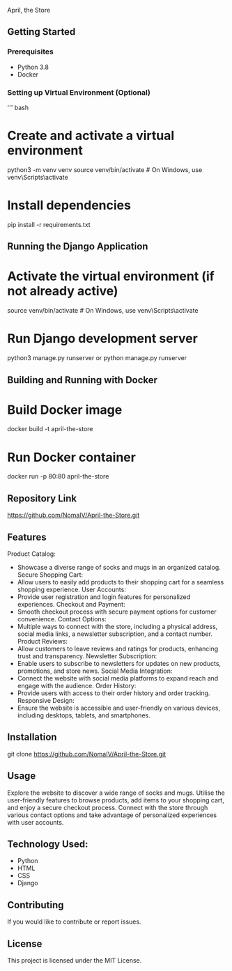 April, the Store

## Getting Started

### Prerequisites
- Python 3.8
- Docker

### Setting up Virtual Environment (Optional)
''' bash
# Create and activate a virtual environment
python3 -m venv venv
source venv/bin/activate  # On Windows, use venv\Scripts\activate

# Install dependencies
pip install -r requirements.txt

## Running the Django Application
# Activate the virtual environment (if not already active)
source venv/bin/activate  # On Windows, use venv\Scripts\activate

# Run Django development server
python3 manage.py runserver or python manage.py runserver

## Building and Running with Docker
# Build Docker image
docker build -t april-the-store

# Run Docker container
docker run -p 80:80 april-the-store

## Repository Link
https://github.com/NomaIV/April-the-Store.git

## Features
Product Catalog:
- Showcase a diverse range of socks and mugs in an organized catalog.
Secure Shopping Cart:
- Allow users to easily add products to their shopping cart for a seamless shopping experience.
User Accounts:
- Provide user registration and login features for personalized experiences.
Checkout and Payment:
- Smooth checkout process with secure payment options for customer convenience.
Contact Options:
- Multiple ways to connect with the store, including a physical address, social media links, a newsletter subscription, and a contact number.
Product Reviews:
- Allow customers to leave reviews and ratings for products, enhancing trust and transparency.
Newsletter Subscription:
- Enable users to subscribe to newsletters for updates on new products, promotions, and store news.
Social Media Integration:
- Connect the website with social media platforms to expand reach and engage with the audience.
Order History:
- Provide users with access to their order history and order tracking.
Responsive Design:
- Ensure the website is accessible and user-friendly on various devices, including desktops, tablets, and smartphones.

## Installation
git clone https://github.com/NomaIV/April-the-Store.git

## Usage
Explore the website to discover a wide range of socks and mugs. Utilise the user-friendly features to browse products, add items to your shopping cart, and enjoy a secure checkout process. Connect with the store through various contact options and take advantage of personalized experiences with user accounts.

## Technology Used:
- Python
- HTML
- CSS
- Django

## Contributing
If you would like to contribute or report issues.

## License
This project is licensed under the MIT License.